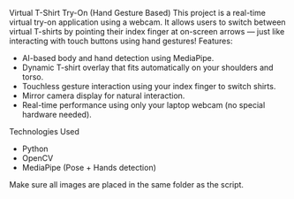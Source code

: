 Virtual T-Shirt Try-On (Hand Gesture Based)
This project is a real-time virtual try-on application using a webcam. It allows users to switch between virtual T-shirts by pointing their index finger at on-screen arrows — just like interacting with touch buttons using hand gestures!
Features:
- AI-based body and hand detection using MediaPipe.
- Dynamic T-shirt overlay that fits automatically on your shoulders and torso.
- Touchless gesture interaction using your index finger to switch shirts.
- Mirror camera display for natural interaction.
- Real-time performance using only your laptop webcam (no special hardware needed).

Technologies Used
- Python
- OpenCV
- MediaPipe (Pose + Hands detection)

Make sure all images are placed in the same folder as the script.
